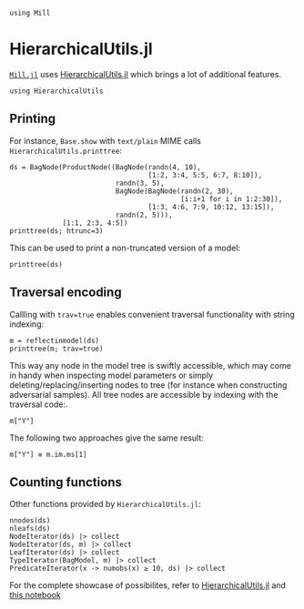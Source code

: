 ```@setup hierarchical 
using Mill
```

# HierarchicalUtils.jl
[`Mill.jl`](https://github.com/CTUAvastLab/Mill.jl) uses [HierarchicalUtils.jl](https://github.com/CTUAvastLab/HierarchicalUtils.jl) which brings a lot of additional features.

```@example hierarchical 
using HierarchicalUtils
```

## Printing 

For instance, `Base.show` with `text/plain` MIME calls `HierarchicalUtils.printtree`:

```@repl hierarchical
ds = BagNode(ProductNode((BagNode(randn(4, 10),
                                  [1:2, 3:4, 5:5, 6:7, 8:10]),
                          randn(3, 5),
                          BagNode(BagNode(randn(2, 30),
                                          [i:i+1 for i in 1:2:30]),
                                  [1:3, 4:6, 7:9, 10:12, 13:15]),
                          randn(2, 5))),
             [1:1, 2:3, 4:5])
printtree(ds; htrunc=3)
```

This can be used to print a non-truncated version of a model:

```@repl hierarchical
printtree(ds)
```

## Traversal encoding

Callling with `trav=true` enables convenient traversal functionality with string indexing:

```@repl hierarchical
m = reflectinmodel(ds)
printtree(m; trav=true)
```

This way any node in the model tree is swiftly accessible, which may come in handy when inspecting model parameters or simply deleting/replacing/inserting nodes to tree (for instance when constructing adversarial samples). All tree nodes are accessible by indexing with the traversal code:.

```@repl hierarchical
m["Y"]
```

The following two approaches give the same result:

```@repl hierarchical
m["Y"] ≡ m.im.ms[1]
```

## Counting functions

Other functions provided by `HierarchicalUtils.jl`:

```@repl hierarchical
nnodes(ds)
nleafs(ds)
NodeIterator(ds) |> collect
NodeIterator(ds, m) |> collect
LeafIterator(ds) |> collect
TypeIterator(BagModel, m) |> collect
PredicateIterator(x -> numobs(x) ≥ 10, ds) |> collect
```

For the complete showcase of possibilites, refer to [HierarchicalUtils.jl](https://github.com/CTUAvastLab/HierarchicalUtils.jl) and [this notebook](https://github.com/CTUAvastLab/HierarchicalUtils.jl/blob/master/examples/mill_integration.ipynb)
